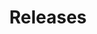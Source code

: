 ---
layout: releases
title: Releases
type: collection
permalink: /releases
lang: fr
ref: releases
---